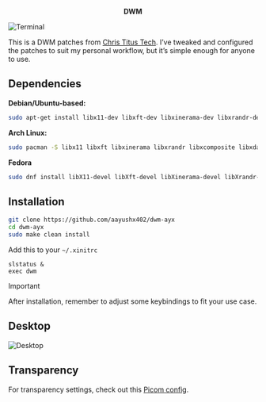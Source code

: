 <p align="center"> <strong>DWM</strong>  </p>

![Terminal](https://github.com/aayushx402/images/blob/main/dwm/2024-08-24_00-24.png)

This is a DWM patches from [Chris Titus Tech](https://github.com/ChrisTitusTech/dwm-titus). I’ve tweaked and configured the patches to suit my personal workflow, but it’s simple enough for anyone to use.

## Dependencies
**Debian/Ubuntu-based:**
```bash
sudo apt-get install libx11-dev libxft-dev libxinerama-dev libxrandr-dev libxcomposite-dev libxdamage-dev libxcursor-dev libxpm-dev xclip xbacklight
```

**Arch Linux:**
```bash
sudo pacman -S libx11 libxft libxinerama libxrandr libxcomposite libxdamage libxcursor libxpm xclip xbacklight
```

**Fedora**
```bash
sudo dnf install libX11-devel libXft-devel libXinerama-devel libXrandr-devel libXcomposite-devel libXdamage-devel libXcursor-devel libXpm-devel xclip xbacklight
```

## Installation

```bash
git clone https://github.com/aayushx402/dwm-ayx
cd dwm-ayx
sudo make clean install
```

Add this to your `~/.xinitrc`

```
slstatus &
exec dwm
```

> [!IMPORTANT]
> After installation, remember to adjust some keybindings to fit your use case.

## Desktop
![Desktop](https://github.com/aayushx402/images/blob/main/dwm/2024-08-23_22-08_1.png)

## Transparency

For transparency settings, check out this [Picom config](https://github.com/aayushx402/i3-CatDotfiles/blob/main/picom/picom.conf).

